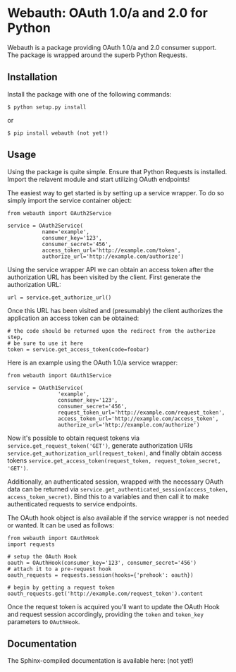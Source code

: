 # Webauth: OAuth 1.0/a and 2.0 for Python

Webauth is a package providing OAuth 1.0/a and 2.0 consumer support. The
package is wrapped around the superb Python Requests.


## Installation

Install the package with one of the following commands:

    $ python setup.py install

or

    $ pip install webauth (not yet!)


## Usage

Using the package is quite simple. Ensure that Python Requests is installed.
Import the relavent module and start utilizing OAuth endpoints!

The easiest way to get started is by setting up a service wrapper. To do so
simply import the service container object:

    from webauth import OAuth2Service

    service = OAuth2Service(
               name='example',
               consumer_key='123',
               consumer_secret='456',
               access_token_url='http://example.com/token',
               authorize_url='http://example.com/authorize')

Using the service wrapper API we can obtain an access token after the
authorization URL has been visited by the client. First generate the
authorization URL:

    url = service.get_authorize_url()

Once this URL has been visited and (presumably) the client authorizes the
application an access token can be obtained:

    # the code should be returned upon the redirect from the authorize step,
    # be sure to use it here
    token = service.get_access_token(code=foobar)

Here is an example using the OAuth 1.0/a service wrapper:

    from webauth import OAuth1Service

    service = OAuth1Service(
                    'example',
                    consumer_key='123',
                    consumer_secret='456',
                    request_token_url='http://example.com/request_token',
                    access_token_url='http://example.com/access_token',
                    authorize_url='http://example.com/authorize')

Now it's possible to obtain request tokens via 
`service.get_request_token('GET')`, generate authorization URIs 
`service.get_authorization_url(request_token)`, and finally obtain access
tokens `service.get_access_token(request_token, request_token_secret, 'GET')`.

Additionally, an authenticated session, wrapped with the necessary OAuth data
can be returned via `service.get_authenticated_session(access_token,
access_token_secret)`. Bind this to a variables and then call it to make
authenticated requests to service endpoints.

The OAuth hook object is also available if the service wrapper is not needed or
wanted. It can be used as follows:

    from webauth import OAuthHook
    import requests
    
    # setup the OAuth Hook
    oauth = OAuthHook(consumer_key='123', consumer_secret='456')
    # attach it to a pre-request hook
    oauth_requests = requests.session(hooks={'prehook': oauth})

    # begin by getting a request token
    oauth_requests.get('http://example.com/request_token').content

Once the request token is acquired you'll want to update the OAuth Hook and
request session accordingly, providing the `token` and `token_key` parameters
to `OAuthHook`.


## Documentation

The Sphinx-compiled documentation is available here: (not yet!)
